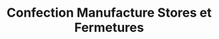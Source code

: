 ---
title: "Confection Manufacture Stores et Fermetures"
url: /la-grande-motte/confection-manufacture-stores-et-fermetures/
shop: à faire soi-même
---